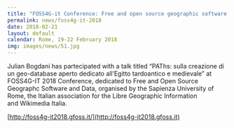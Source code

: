```yaml
---
title: "FOSS4G-it Conference: Free and open source geographic software and data 2018"
permalink: news/foss4g-it-2018
date: 2018-02-21
layout: default
calendar: Rome, 19-22 February 2018
img: images/news/51.jpg
---
```


Julian Bogdani has partecipated with a talk titled “PAThs: sulla creazione di un geo-database aperto dedicato all’Egitto tardoantico e medievale” at FOSS4G-IT 2018 Conference, dedicated to Free and Open Source Geographc Software and Data, organised by the Sapienza University of Rome, the Italian association for the Libre Geographic Information and Wikimedia Italia.

[http://foss4g-it2018.gfoss.it/](http://foss4g-it2018.gfoss.it)
